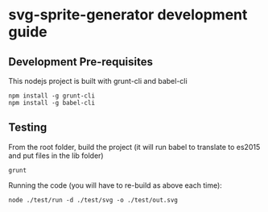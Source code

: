 # svg-sprite-generator development guide

## Development Pre-requisites

This nodejs project is built with grunt-cli and babel-cli

```
npm install -g grunt-cli
npm install -g babel-cli
```

## Testing

From the root folder, build the project (it will run babel to translate to es2015 and put files in the lib folder)

```
grunt
```

Running the code (you will have to re-build as above each time):

```
node ./test/run -d ./test/svg -o ./test/out.svg
```
